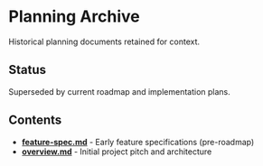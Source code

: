 # Planning Archive

Historical planning documents retained for context.

## Status

Superseded by current roadmap and implementation plans.

## Contents

- **[feature-spec.md](./feature-spec.md)** - Early feature specifications (pre-roadmap)
- **[overview.md](./overview.md)** - Initial project pitch and architecture
